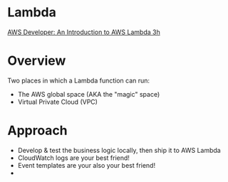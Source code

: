 # Lambda
[AWS Developer: An Introduction to AWS Lambda 3h](https://app.pluralsight.com/library/courses/aws-developer-introduction-aws-lambda/table-of-contents)

# Overview
Two places in which a Lambda function can run:
- The AWS global space (AKA the "magic" space)
- Virtual Private Cloud (VPC)

# Approach
- Develop & test the business logic locally, then ship it to AWS Lambda
- CloudWatch logs are your best friend!
- Event templates are your also your best friend!
- 
